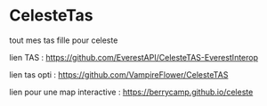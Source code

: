 # CelesteTas
tout mes tas fille pour celeste 

lien TAS : https://github.com/EverestAPI/CelesteTAS-EverestInterop

lien tas opti : https://github.com/VampireFlower/CelesteTAS

lien pour une map interactive : https://berrycamp.github.io/celeste
